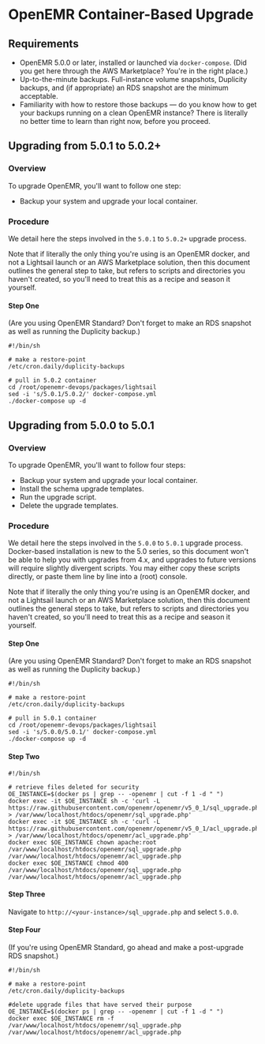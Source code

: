 # OpenEMR Container-Based Upgrade

## Requirements

 * OpenEMR 5.0.0 or later, installed or launched via `docker-compose`. (Did you get here through the AWS Marketplace? You're in the right place.)
 * Up-to-the-minute backups. Full-instance volume snapshots, Duplicity backups, and (if appropriate) an RDS snapshot are the minimum acceptable.
 * Familiarity with how to restore those backups &mdash; do you know how to get your backups running on a clean OpenEMR instance? There is literally no better time to learn than right now, before you proceed.


## Upgrading from 5.0.1 to 5.0.2+

### Overview

To upgrade OpenEMR, you'll want to follow one step:
 * Backup your system and upgrade your local container.

### Procedure

We detail here the steps involved in the `5.0.1` to `5.0.2+` upgrade process.

Note that if literally the only thing you're using is an OpenEMR docker, and not a Lightsail launch or an AWS Marketplace solution, then this document outlines the general step to take, but refers to scripts and directories you haven't created, so you'll need to treat this as a recipe and season it yourself.

#### Step One

(Are you using OpenEMR Standard? Don't forget to make an RDS snapshot as well as running the Duplicity backup.)

```
#!/bin/sh

# make a restore-point
/etc/cron.daily/duplicity-backups

# pull in 5.0.2 container
cd /root/openemr-devops/packages/lightsail
sed -i 's/5.0.1/5.0.2/' docker-compose.yml
./docker-compose up -d
```


## Upgrading from 5.0.0 to 5.0.1

### Overview

To upgrade OpenEMR, you'll want to follow four steps:
 * Backup your system and upgrade your local container.
 * Install the schema upgrade templates.
 * Run the upgrade script.
 * Delete the upgrade templates.

### Procedure

We detail here the steps involved in the `5.0.0` to `5.0.1` upgrade process. Docker-based installation is new to the 5.0 series, so this document won't be able to help you with upgrades from 4.x, and upgrades to future versions will require slightly divergent scripts. You may either copy these scripts directly, or paste them line by line into a (root) console.

Note that if literally the only thing you're using is an OpenEMR docker, and not a Lightsail launch or an AWS Marketplace solution, then this document outlines the general steps to take, but refers to scripts and directories you haven't created, so you'll need to treat this as a recipe and season it yourself.

#### Step One

(Are you using OpenEMR Standard? Don't forget to make an RDS snapshot as well as running the Duplicity backup.)

```
#!/bin/sh

# make a restore-point
/etc/cron.daily/duplicity-backups

# pull in 5.0.1 container
cd /root/openemr-devops/packages/lightsail
sed -i 's/5.0.0/5.0.1/' docker-compose.yml
./docker-compose up -d
```

#### Step Two

```
#!/bin/sh

# retrieve files deleted for security
OE_INSTANCE=$(docker ps | grep -- -openemr | cut -f 1 -d " ")
docker exec -it $OE_INSTANCE sh -c 'curl -L https://raw.githubusercontent.com/openemr/openemr/v5_0_1/sql_upgrade.php > /var/www/localhost/htdocs/openemr/sql_upgrade.php'
docker exec -it $OE_INSTANCE sh -c 'curl -L https://raw.githubusercontent.com/openemr/openemr/v5_0_1/acl_upgrade.php > /var/www/localhost/htdocs/openemr/acl_upgrade.php'
docker exec $OE_INSTANCE chown apache:root /var/www/localhost/htdocs/openemr/sql_upgrade.php /var/www/localhost/htdocs/openemr/acl_upgrade.php
docker exec $OE_INSTANCE chmod 400 /var/www/localhost/htdocs/openemr/sql_upgrade.php /var/www/localhost/htdocs/openemr/acl_upgrade.php
```

#### Step Three

Navigate to `http://<your-instance>/sql_upgrade.php` and select `5.0.0`.

#### Step Four

(If you're using OpenEMR Standard, go ahead and make a post-upgrade RDS snapshot.)

```
#!/bin/sh

# make a restore-point
/etc/cron.daily/duplicity-backups

#delete upgrade files that have served their purpose
OE_INSTANCE=$(docker ps | grep -- -openemr | cut -f 1 -d " ")
docker exec $OE_INSTANCE rm -f /var/www/localhost/htdocs/openemr/sql_upgrade.php /var/www/localhost/htdocs/openemr/acl_upgrade.php
```
